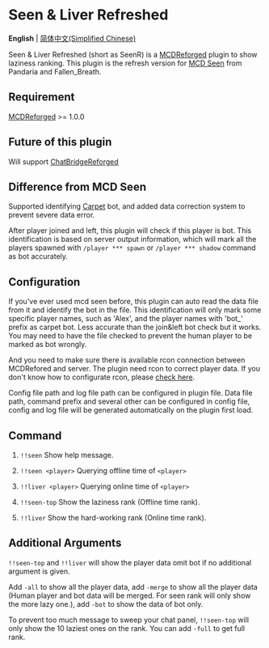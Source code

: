 # Seen & Liver Refreshed
  **English** | [简体中文(Simplified Chinese)](https://github.com/ra1ny-yuki/mcdr-seen-refreshed/blob/main/README_zh.md)

Seen & Liver Refreshed (short as SeenR) is a [MCDReforged](https://github.com/Fallen-Breath/MCDReforged) plugin to show laziness ranking. This plugin is the refresh version for [MCD Seen](https://github.com/TISUnion/Seen/) from Pandaria and Fallen_Breath.

## Requirement

[MCDReforged](https://github.com/Fallen-Breath/MCDReforged) >= 1.0.0

## Future of this plugin

Will support [ChatBridgeReforged](https://github.com/rickyhoho/ChatBridgeReforged)

## Difference from MCD Seen

Supported identifying [Carpet](https://github.com/gnembon/fabric-carpet) bot, and added data correction system to prevent severe data error.

After player joined and left, this plugin will check if this player is bot. This identification is based on server output information, which will mark all the players spawned with `/player *** spawn` or `/player *** shadow` command as bot accurately. 

## Configuration

If you've ever used mcd seen before, this plugin can auto read the data file from it and identify the bot in the file. This identification will only mark some specific player names, such as 'Alex', and the player names with 'bot_' prefix as carpet bot. Less accurate than the join&left bot check but it works. You may need to have the file checked to prevent the human player to be marked as bot wrongly.

And you need to make sure there is available rcon connection between MCDRefored and server. The plugin need rcon to correct player data. If you don't know how to configurate rcon, please [check here](https://mcdreforged.readthedocs.io/en/latest/configure.html?highlight=rcon#rcon).

Config file path and log file path can be configured in plugin file. Data file path, command prefix and several other can be configured in config file, config and log file will be generated automatically on the plugin first load.

## Command

1. `!!seen` Show help message.

2. `!!seen <player>` Querying offline time of `<player>`

3. `!!liver <player>` Querying online time of `<player>`

4. `!!seen-top` Show the laziness rank (Offline time rank).

5. `!!liver` Show the hard-working rank (Online time rank).

   

## Additional Arguments

`!!seen-top` and `!!liver` will show the player data omit bot if no additional argument is given. 

Add `-all` to show all the player data, add `-merge` to show all the player data (Human player and bot data will be merged. For seen rank will only show the more lazy one.), add `-bot` to show the data of bot only.

To prevent too much message to sweep your chat panel, `!!seen-top` will only show the 10 laziest ones on the rank. You can add `-full` to get full rank.
